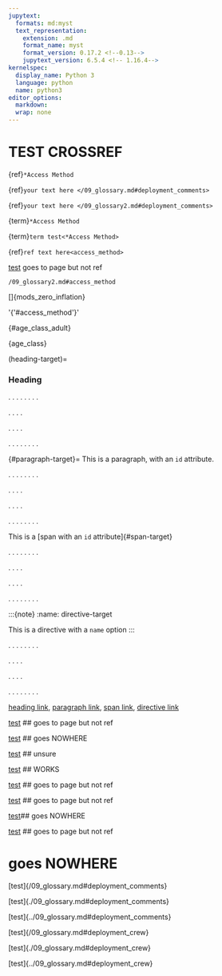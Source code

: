 ```yaml
---
jupytext:
  formats: md:myst
  text_representation:
    extension: .md
    format_name: myst
    format_version: 0.17.2 <!--0.13-->
    jupytext_version: 6.5.4 <!-- 1.16.4-->
kernelspec:
  display_name: Python 3
  language: python
  name: python3
editor_options: 
  markdown: 
  wrap: none
---
```

# TEST CROSSREF

{ref}`*Access Method`  <!-- https://myst-parser.readthedocs.io/en/latest/syntax/optional.html#block-attributes-->

{ref}`your text here </09_glossary.md#deployment_comments>`

{ref}`your text here </09_glossary2.md#deployment_comments>`


<!-- worked to 09_glossary_blocktest.md-->

{term}`*Access Method`<!-- worked-->

{term}`term test<*Access Method>`<!-- worked-->

{ref}`ref text here<access_method>`

[test](access_method)  goes to page but not ref


`/09_glossary2.md#access_method`


[]{mods_zero_inflation}

'{'#access_method'}'

{#age_class_adult}

{age_class}



(heading-target)=
### Heading


.
.
.
.
.
.
.
.

.
.
.
.

.
.
.
.

.
.
.
.
.
.
.
.



{#paragraph-target}=
This is a paragraph, with an `id` attribute.



.
.
.
.
.
.
.
.

.
.
.
.

.
.
.
.

.
.
.
.
.
.
.
.











This is a [span with an `id` attribute]{#span-target}




.
.
.
.
.
.
.
.

.
.
.
.

.
.
.
.

.
.
.
.
.
.
.
.





:::{note}
:name: directive-target

This is a directive with a `name` option
:::


.
.
.
.
.
.
.
.

.
.
.
.

.
.
.
.

.
.
.
.
.
.
.
.



[heading link](#heading-target), [paragraph link](#paragraph-target),
[span link](#span-target), [directive link](#directive-target)



<!-- https://myst-parser.readthedocs.io/en/latest/syntax/cross-referencing.html--> 
<!-- https://pydata-sphinx-theme.readthedocs.io/en/stable/examples/kitchen-sink/generic.html#inline-hyperlink-targets--> 
<!-- https://docs.readthedocs.io/en/stable/guides/cross-referencing-with-sphinx.html#finding-the-reference-name--> 

<!-- WITH myst_heading_anchors: 3--> 
<!-- SAME WITH NO myst_heading_anchors: 3--> 
<!-- this is with target immediatiely after the id)--> 

<!-- (access_method)=
**\*Access Method--> 


[test](access_method)  ## goes to page but not ref

[test](#access_method) ## goes NOWHERE



[test](/09_glossary2.md#access_method)  ## unsure

[test](./09_glossary2.md#access_method) ## WORKS



[test](../09_glossary.md#access_method) ## goes to page but not ref

<!-- (#age_class_adult)=
**Adult**--> 
[test](/09_glossary.md#age_class_adult) ## goes to page but not ref

[test](./09_glossary.md#age_class_adult)## goes NOWHERE

[test](../09_glossary.md#age_class_adult) ## goes to page but not ref

<!-- now try with space no difference-->

# goes NOWHERE
 
[test]{/09_glossary.md#deployment_comments} 

[test]{./09_glossary.md#deployment_comments}

[test]{../09_glossary.md#deployment_comments}


[test]{/09_glossary.md#deployment_crew}

[test]{./09_glossary.md#deployment_crew}

[test]{../09_glossary.md#deployment_crew}

<!-- now try with space no difference-->